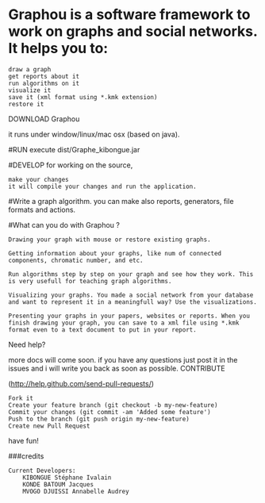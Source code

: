 # Graphou is a software framework to work on graphs and social networks. It helps you to:

    draw a graph
    get reports about it
    run algorithms on it
    visualize it
    save it (xml format using *.kmk extension)
    restore it

DOWNLOAD Graphou

it runs under window/linux/mac osx (based on java).

#RUN execute dist/Graphe_kibongue.jar

#DEVELOP for working on the source,

    make your changes
    it will compile your changes and run the application.


#Write a graph algorithm. you can make also reports, generators, file formats and actions.

#What can you do with Graphou ?

    Drawing your graph with mouse or restore existing graphs.

    Getting information about your graphs, like num of connected components, chromatic number, and etc.

    Run algorithms step by step on your graph and see how they work. This is very usefull for teaching graph algorithms.

    Visualizing your graphs. You made a social network from your database and want to represent it in a meaningfull way? Use the visualizations.

    Presenting your graphs in your papers, websites or reports. When you finish drawing your graph, you can save to a xml file using *.kmk format even to a text document to put in your report.

Need help?

more docs will come soon. if you have any questions just post it in the issues and i will write you back as soon as possible.
CONTRIBUTE

(http://help.github.com/send-pull-requests/)

    Fork it
    Create your feature branch (git checkout -b my-new-feature)
    Commit your changes (git commit -am 'Added some feature')
    Push to the branch (git push origin my-new-feature)
    Create new Pull Request

have fun!

###credits

    Current Developers:
        KIBONGUE Stéphane Ivalain
        KONDE BATOUM Jacques
        MVOGO DJUISSI Annabelle Audrey

